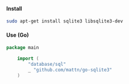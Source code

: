 #### Install
```bash
sudo apt-get install sqlite3 libsqlite3-dev
```
#### Use (Go)
```go
package main

    import (
        "database/sql"
        _ "github.com/mattn/go-sqlite3"
    )
